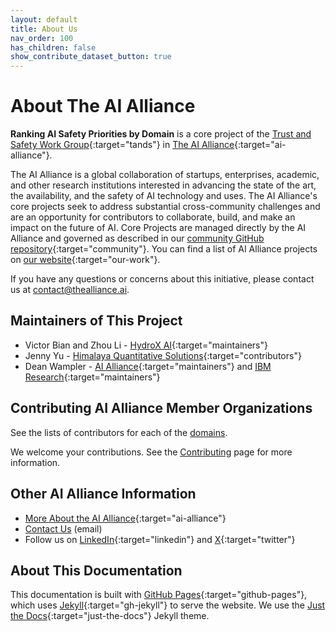 ```yaml
---
layout: default
title: About Us
nav_order: 100
has_children: false
show_contribute_dataset_button: true
---
```


# About The AI Alliance

**Ranking AI Safety Priorities by Domain** is a core project of the [Trust and Safety Work Group](https://thealliance.ai/focus-areas/trust-and-safety){:target="tands"} in [The AI Alliance](https://thealliance.ai){:target="ai-alliance"}. 

The AI Alliance is a global collaboration of startups, enterprises, academic, and other research institutions interested in advancing the state of the art, the availability, and the safety of AI technology and uses. The AI Alliance's core projects seek to address substantial cross-community challenges and are an opportunity for contributors to collaborate, build, and make an impact on the future of AI. Core Projects are managed directly by the AI Alliance and governed as described in our [community GitHub repository](https://github.com/The-AI-Alliance/community){:target="community"}. You can find a list of AI Alliance projects on [our website](https://thealliance.ai/our-work){:target="our-work"}.

If you have any questions or concerns about this initiative, please contact us at [contact@thealliance.ai](mailto:contact@thealliance.ai).

## Maintainers of This Project

* Victor Bian and Zhou Li - [HydroX AI](https://www.hydrox.ai/){:target="maintainers"} 
* Jenny Yu - [Himalaya Quantitative Solutions](https://www.himalayaqs.com/){:target="contributors"}
* Dean Wampler - [AI Alliance](https://thealliance.ai){:target="maintainers"} and [IBM Research](https://research.ibm.com/){:target="maintainers"}

## Contributing AI Alliance Member Organizations

See the lists of contributors for each of the [domains]({{site.baseurl}}/domains/domains).

We welcome your contributions. See the [Contributing]({{site.baseurl}}/contributing) page for more information.

## Other AI Alliance Information

* [More About the AI Alliance](https://thealliance.ai/about-aia){:target="ai-alliance"}
* [Contact Us](mailto:contact@thealliance.ai) (email)
* Follow us on [LinkedIn](https://www.linkedin.com/company/the-aialliance/){:target="linkedin"} and [X](https://x.com/thealliance_ai){:target="twitter"}

## About This Documentation

This documentation is built with [GitHub Pages](https://pages.github.com/){:target="github-pages"}, which uses [Jekyll](https://github.com/jekyll/jekyll){:target="gh-jekyll"} to serve the website. We use the [Just the Docs](https://just-the-docs.github.io/just-the-docs/){:target="just-the-docs"} Jekyll theme.

